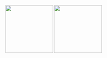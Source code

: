 <a href="https://github-readme-stats.vercel.app/api?username=moshi4&theme=vue&show_icons=true&hide=issues&hide_rank=true">
  <img align="left" src="https://github-readme-stats.vercel.app/api?username=moshi4&theme=vue&show_icons=true&hide=issues&hide_rank=true" height=150/>
</a>
<a href="https://github-readme-stats.vercel.app/api/top-langs/?username=moshi4&theme=vue&layout=compact&hide=roff">
  <img align="center" src="https://github-readme-stats.vercel.app/api/top-langs/?username=moshi4&theme=vue&layout=compact&hide=roff" height=150/>
</a>
